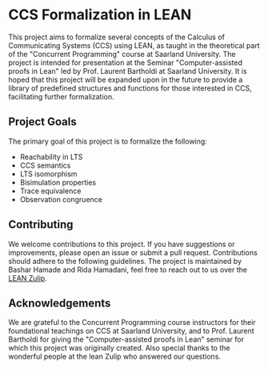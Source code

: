 # CCS Formalization in LEAN

This project aims to formalize several concepts of the Calculus of Communicating Systems (CCS) using LEAN, as taught in the theoretical part of the "Concurrent Programming" course at Saarland University. The project is intended for presentation at the Seminar "Computer-assisted proofs in Lean" led by Prof. Laurent Bartholdi at Saarland University. It is hoped that this project will be expanded upon in the future to provide a library of predefined structures and functions for those interested in CCS, facilitating further formalization.

## Project Goals

The primary goal of this project is to formalize the following:

- Reachability in LTS
- CCS semantics
- LTS isomorphism
- Bisimulation properties
- Trace equivalence
- Observation congruence

## Contributing

We welcome contributions to this project. If you have suggestions or improvements, please open an issue or submit a pull request. Contributions should adhere to the following guidelines. The project is maintained by Bashar Hamade and Rida Hamadani, feel free to reach out to us over the [LEAN Zulip](https://leanprover.zulipchat.com/).

## Acknowledgements

We are grateful to the Concurrent Programming course instructors for their foundational teachings on CCS at Saarland University, and to Prof. Laurent Bartholdi for giving the "Computer-assisted proofs in Lean" seminar for which this project was originally created. Also special thanks to the wonderful people at the lean Zulip who answered our questions.
